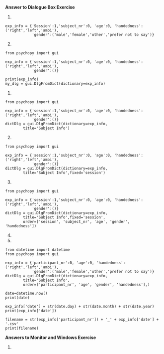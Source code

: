 **Answer to Dialogue Box Exercise**

1. 

    exp_info = {'Session':1,'subject_nr':0, 'age':0, 'handedness':('right','left','ambi'), 
                'gender':('male','female','other','prefer not to say')}

2. 

    from psychopy import gui

    exp_info = {'session':1,'subject_nr':0, 'age':0, 'handedness':('right','left','ambi'), 
                'gender':()}

    print(exp_info)
    my_dlg = gui.DlgFromDict(dictionary=exp_info)

1. 

    from psychopy import gui

    exp_info = {'session':1,'subject_nr':0, 'age':0, 'handedness':('right','left','ambi'), 
                'gender':()}
    dictDlg = gui.DlgFromDict(dictionary=exp_info,
            title='Subject Info')
                  
2. 

    from psychopy import gui

    exp_info = {'session':1,'subject_nr':0, 'age':0, 'handedness':('right','left','ambi'), 
                'gender':()}
    dictDlg = gui.DlgFromDict(dictionary=exp_info,
            title='Subject Info',fixed='session')
        
3. 

    from psychopy import gui

    exp_info = {'session':1,'subject_nr':0, 'age':0, 'handedness':('right','left','ambi'), 
                'gender':()}
    dictDlg = gui.DlgFromDict(dictionary=exp_info,
            title='Subject Info',fixed='session',
            order=['session', 'subject_nr', 'age', 'gender', 'handedness'])
            
4. 

5.

    from datetime import datetime
    from psychopy import gui

    exp_info = {'participant_nr':0, 'age':0, 'handedness':('right','left','ambi'), 
                'gender':('male','female','other','prefer not to say')}
    dictDlg = gui.DlgFromDict(dictionary=exp_info,
            title='Subject Info',
            order=['participant_nr', 'age', 'gender', 'handedness'],)

    date=datetime.now()
    print(date)

    exp_info['date'] = str(date.day) + str(date.month) + str(date.year)
    print(exp_info['date'])

    filename = str(exp_info['participant_nr']) + '_' + exp_info['date'] + '.csv'
    print(filename)     
    
**Answers to Monitor and Windows Exercise**

1. 
